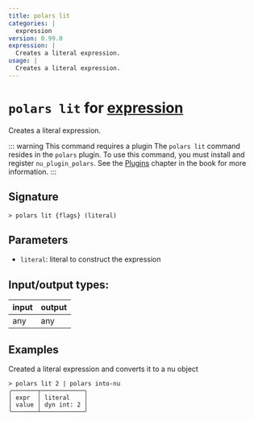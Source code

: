 ```yaml
---
title: polars lit
categories: |
  expression
version: 0.99.0
expression: |
  Creates a literal expression.
usage: |
  Creates a literal expression.
---
```

<!-- This file is automatically generated. Please edit the command in https://github.com/nushell/nushell instead. -->

# `polars lit` for [expression](/commands/categories/expression.md)

<div class='command-title'>Creates a literal expression.</div>

::: warning This command requires a plugin
The `polars lit` command resides in the `polars` plugin.
To use this command, you must install and register `nu_plugin_polars`.
See the [Plugins](/book/plugins.html) chapter in the book for more information.
:::

## Signature

```> polars lit {flags} (literal)```

## Parameters

 -  `literal`: literal to construct the expression


## Input/output types:

| input | output |
| ----- | ------ |
| any   | any    |

## Examples

Created a literal expression and converts it to a nu object
```nu
> polars lit 2 | polars into-nu
╭───────┬────────────╮
│ expr  │ literal    │
│ value │ dyn int: 2 │
╰───────┴────────────╯
```
